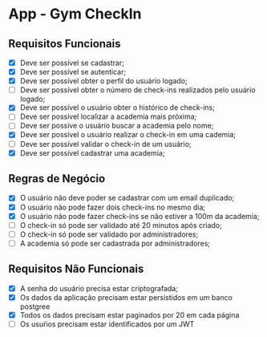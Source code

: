 # App - Gym CheckIn

## Requisitos Funcionais

- [x] Deve ser possível se cadastrar;
- [x] Deve ser possível se autenticar;
- [x] Deve ser possível obter o perfil do usuário logado;
- [ ] Deve ser possível obter o número de check-ins realizados pelo usuário logado;
- [x] Deve ser possível o usuário obter o histórico de check-ins;
- [ ] Deve ser possível localizar a academia mais próxima;
- [ ] Deve ser possíve o usuário buscar a academia pelo nome;
- [x] Deve ser possível o usuário realizar o check-in em uma cademia;
- [ ] Deve ser possível validar o check-in de um usuário;
- [x] Deve ser possível cadastrar uma academia;

## Regras de Negócio

- [x] O usuário não deve poder se cadastrar com um email duplicado;
- [x] O usuário não pode fazer dois check-ins no mesmo dia;
- [x] O usuário não pode fazer check-ins se não estiver a 100m da academia;
- [ ] O check-in só pode ser validado até 20 minutos após criado;
- [ ] O check-in só pode ser validado por administradores;
- [ ] A academia só pode ser cadastrada por administradores;

## Requisitos Não Funcionais

- [x] A senha do usuário precisa estar criptografada;
- [x] Os dados da aplicação precisam estar persistidos em um banco postgree
- [x] Todos os dados precisam estar paginados por 20 em cada página
- [ ] Os usuŕios precisam estar identificados por um JWT

